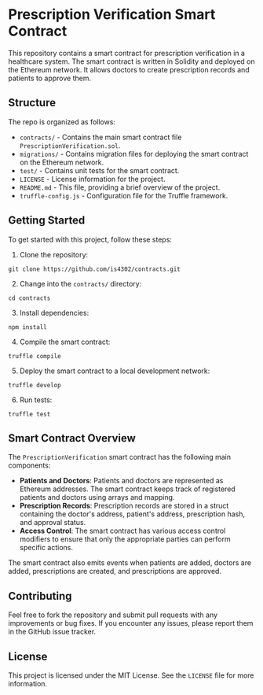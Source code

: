# Prescription Verification Smart Contract

This repository contains a smart contract for prescription verification in a healthcare system. The smart contract is written in Solidity and deployed on the Ethereum network. It allows doctors to create prescription records and patients to approve them.

## Structure

The repo is organized as follows:

- `contracts/` - Contains the main smart contract file `PrescriptionVerification.sol`.
- `migrations/` - Contains migration files for deploying the smart contract on the Ethereum network.
- `test/` - Contains unit tests for the smart contract.
- `LICENSE` - License information for the project.
- `README.md` - This file, providing a brief overview of the project.
- `truffle-config.js` - Configuration file for the Truffle framework.

## Getting Started

To get started with this project, follow these steps:

1. Clone the repository:

``git clone https://github.com/is4302/contracts.git``


2. Change into the `contracts/` directory:

``cd contracts``


3. Install dependencies:

``npm install``


4. Compile the smart contract:

``truffle compile``


5. Deploy the smart contract to a local development network:

``truffle develop``


6. Run tests:

``truffle test``


## Smart Contract Overview

The `PrescriptionVerification` smart contract has the following main components:

- **Patients and Doctors**: Patients and doctors are represented as Ethereum addresses. The smart contract keeps track of registered patients and doctors using arrays and mapping.
- **Prescription Records**: Prescription records are stored in a struct containing the doctor's address, patient's address, prescription hash, and approval status.
- **Access Control**: The smart contract has various access control modifiers to ensure that only the appropriate parties can perform specific actions.

The smart contract also emits events when patients are added, doctors are added, prescriptions are created, and prescriptions are approved.

## Contributing

Feel free to fork the repository and submit pull requests with any improvements or bug fixes. If you encounter any issues, please report them in the GitHub issue tracker.

## License

This project is licensed under the MIT License. See the `LICENSE` file for more information.
